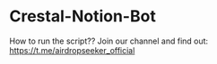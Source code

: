 # Crestal-Notion-Bot

How to run the script?? Join our channel and find out: https://t.me/airdropseeker_official
